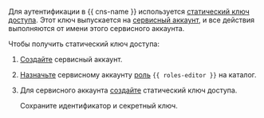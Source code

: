 Для аутентификации в {{ cns-name }} используется [статический ключ доступа](../../iam/concepts/authorization/access-key.md). Этот ключ выпускается на [сервисный аккаунт](../../iam/concepts/users/service-accounts.md), и все действия выполняются от имени этого сервисного аккаунта.

Чтобы получить статический ключ доступа:
1. [Создайте](../../iam/operations/sa/create.md) сервисный аккаунт.
1. [Назначьте](../../iam/operations/sa/assign-role-for-sa.md) сервисному аккаунту [роль](../../iam/roles-reference.md#editor) `{{ roles-editor }}` на каталог.
1. Для сервисного аккаунта [создайте](../../iam/operations/sa/create-access-key.md) статический ключ доступа.

    Сохраните идентификатор и секретный ключ.
